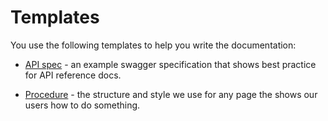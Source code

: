
# Templates 

You use the following templates to help you write the documentation:

* [API spec](api-spec.yaml) - an example swagger specification that shows best practice for API reference docs. 

* [Procedure](.procedure.md) - the structure and style we use for any page the shows our users how to do something. 